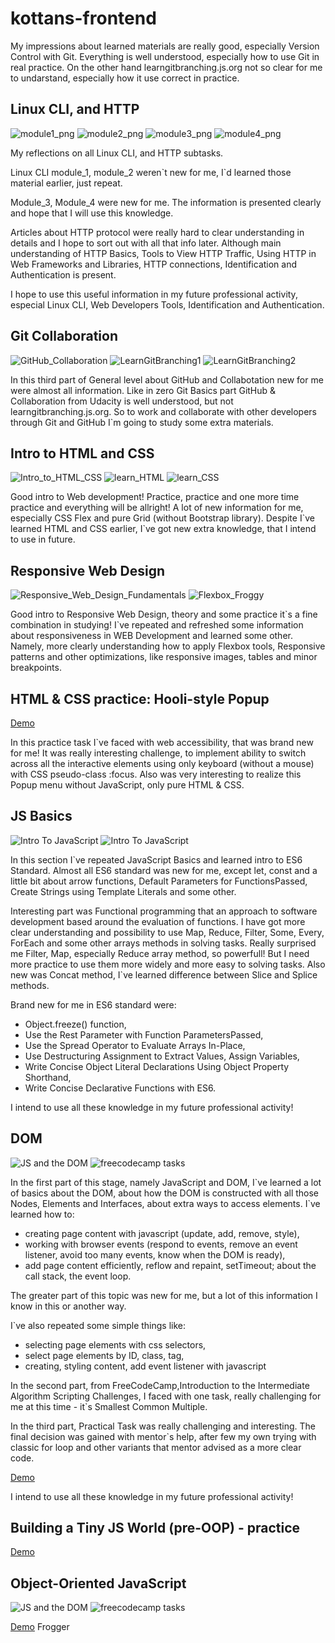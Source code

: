 # kottans-frontend

My impressions about learned materials are really good, especially Version Control with Git. 
Everything is well understood, especially how to use Git in real practice.
On the other hand learngitbranching.js.org not so clear for me to undarstand, especially how it use
correct in practice.

## Linux CLI, and HTTP

![module1_png](task_linux_cli/linux_module_1.png)
![module2_png](task_linux_cli/linux_module_2.png)
![module3_png](task_linux_cli/linux_module_3.png)
![module4_png](task_linux_cli/linux_module_4.png)

My reflections on all Linux CLI, and HTTP subtasks.

Linux CLI module_1, module_2 weren\`t new for me, I\`d learned those material earlier, just repeat.

Module_3, Module_4 were new for me. The information is presented clearly and hope that I will use this knowledge. 

Articles about HTTP protocol were really hard to clear understanding in details and I hope to sort out with all that info later. Although main 
understanding of HTTP Basics, Tools to View HTTP Traffic, Using HTTP in Web Frameworks and Libraries, HTTP connections, Identification and Authentication is present.

I hope to use this useful information in my future professional activity, especial Linux CLI, Web Developers Tools, Identification and Authentication.

## Git Collaboration

![GitHub_Collaboration](task_git_collaboration/gitHub_and_collaboration.png)
![LearnGitBranching1](task_git_collaboration/learngitbranching1.png)
![LearnGitBranching2](task_git_collaboration/learngitbranching2.png)

In this third part of General level about GitHub and Collabotation new for me were almost all information.
Like in zero Git Basics part GitHub & Collaboration from Udacity is well understood, but not learngitbranching.js.org.
So to work and collaborate with other developers through Git and GitHub I\`m going to study some extra materials.
 
## Intro to HTML and CSS

![Intro_to_HTML_CSS](task_html_css_intro/Intro_to_HTML_CSS.png)
![learn_HTML](task_html_css_intro/learn_html.png)
![learn_CSS](task_html_css_intro/learn_css.png)

Good intro to Web development! Practice, practice and one more time practice and everything will be allright!
A lot of new information for me, especially CSS Flex and pure Grid (without Bootstrap library). Despite I\`ve learned HTML and CSS earlier, I\`ve got new extra
knowledge, that I intend to use in future.

## Responsive Web Design

![Responsive_Web_Design_Fundamentals](task_responsive_web_design/responsive_web_design_fundamentals.png)
![Flexbox_Froggy](task_responsive_web_design/flexbox_froggy.png)

Good intro to Responsive Web Design, theory and some practice it\`s a fine combination in studying!
I\`ve repeated and refreshed some information about responsiveness in WEB Development and learned some other. Namely,
more clearly understanding how to apply Flexbox tools, Responsive patterns and other optimizations, like 
responsive images, tables and minor breakpoints.

## HTML & CSS practice: Hooli-style Popup

[Demo](https://andriizahumnyi.github.io/HTML-CSS-practice-Hooli-style-Popup/)

In this practice task I\`ve faced with web accessibility, that was brand new for me!
It was really interesting challenge, to implement ability to switch across all the interactive
elements using only keyboard (without a mouse) with CSS pseudo-class :focus.
Also was very interesting to realize this Popup menu without JavaScript, only pure HTML & CSS.

## JS Basics

![Intro To JavaScript](task_js_basics/Intro_to_JavaScript.png)
![Intro To JavaScript](task_js_basics/freeCodeCampBasicsJS.png)

In this section I\`ve repeated JavaScript Basics and learned intro to ES6 Standard. Almost all ES6 standard was new for me,
except let, const and a little bit about arrow functions, Default Parameters for FunctionsPassed, Create Strings using Template Literals and some other.

Interesting part was Functional programming that an approach to software development based around the evaluation of functions.
I have got more clear understanding and possibility to use Map, Reduce, Filter, Some, Every, ForEach and some other arrays methods in solving tasks.
Really surprised me Filter, Map, especially Reduce array method, so powerfull! But I need more practice to use them more widely and more easy to solving tasks.
Also new was Concat method, I`ve learned difference between Slice and Splice methods.

Brand new for me in ES6 standard were:
- Object.freeze() function,
- Use the Rest Parameter with Function ParametersPassed,
- Use the Spread Operator to Evaluate Arrays In-Place,
- Use Destructuring Assignment to Extract Values, Assign Variables,
- Write Concise Object Literal Declarations Using Object Property Shorthand,
- Write Concise Declarative Functions with ES6.

I intend to use all these knowledge in my future professional activity!

## DOM

![JS and the DOM](task_js_dom/JS_and_DOM.png)
![freecodecamp tasks](task_js_dom/freeCodeCampJS_DOM.png)

In the first part of this stage, namely JavaScript and DOM, I\`ve learned a lot of basics about the DOM, about how the DOM is constructed with all those Nodes, 
Elements and Interfaces, about extra ways to access elements. 
I\`ve learned how to:
- creating page content with javascript (update, add, remove, style),
- working with browser events (respond to events, remove an event listener, avoid too many events, know when the DOM is ready),
- add page content efficiently, reflow and repaint, setTimeout; about the call stack, the event loop.

The greater part of this topic was new for me, but a lot of this information I know in this or another way.

I\`ve also repeated some simple things like:
- selecting page elements with css selectors,
- select page elements by ID, class, tag,
- creating, styling content, add event listener with javascript

In the second part, from FreeCodeCamp,Introduction to the Intermediate Algorithm Scripting Challenges, 
I faced with one task, really challenging for me at this time - it\`s Smallest Common Multiple.

In the third part, Practical Task was really challenging and interesting. The final decision was gained with mentor\`s help, after few my own trying with classic for loop and other variants that mentor advised as a more clear code.

[Demo](https://andriizahumnyi.github.io/DOM---Practical-Task/)

I intend to use all these knowledge in my future professional activity!

## Building a Tiny JS World (pre-OOP) - practice

[Demo](https://github.com/AndriiZahumnyi/a-tiny-JS-world)

## Object-Oriented JavaScript

![JS and the DOM](task_js_oop/udacity_OOP_JS.png)
![freecodecamp tasks](task_js_oop/CodeWars.png)

[Demo](https://andriizahumnyi.github.io/frontend-nanodegree-arcade-game/) Frogger

